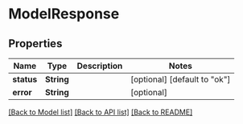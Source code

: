 # ModelResponse

## Properties
Name | Type | Description | Notes
------------ | ------------- | ------------- | -------------
**status** | **String** |  | [optional] [default to "ok"]
**error** | **String** |  | [optional] 

[[Back to Model list]](../README.md#documentation-for-models) [[Back to API list]](../README.md#documentation-for-api-endpoints) [[Back to README]](../README.md)


